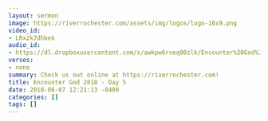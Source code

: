 ```yaml
---
layout: sermon
image: https://riverrochester.com/assets/img/logos/logo-16x9.png
video_id:
- LRx2k7dhbek
audio_id:
- https://dl.dropboxusercontent.com/s/awkpw6rveq00zlk/Encounter%20God%202018%20-%20Day%205.mp3?dl=0
verses:
- none
summary: Check us out online at https://riverrochester.com!
title: Encounter God 2018 - Day 5
date: 2018-06-07 12:21:13 -0400
categories: []
tags: []
---
```

